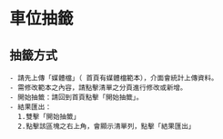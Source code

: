 # 車位抽籤

## 抽籤方式

```
- 請先上傳「媒體檔」（ 首頁有媒體檔範本），介面會統計上傳資料。
- 需修改範本之內容，請點擊清單之分頁進行修改或新增。
- 開始抽籤：請回到首頁點擊「開始抽籤」。
- 結果匯出：
  1.雙擊「開始抽籤」
  2.點擊該區塊之右上角，會顯示清單列，點擊「結果匯出」

```
